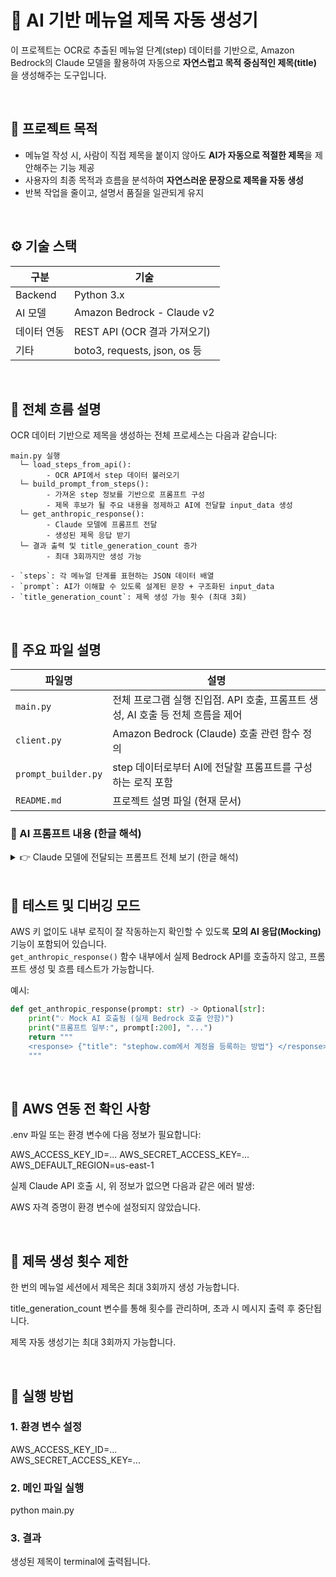 # 🧠 AI 기반 메뉴얼 제목 자동 생성기

이 프로젝트는 OCR로 추출된 메뉴얼 단계(step) 데이터를 기반으로, Amazon Bedrock의 Claude 모델을 활용하여 자동으로 **자연스럽고 목적 중심적인 제목(title)** 을 생성해주는 도구입니다.

<br>

## 📌 프로젝트 목적

- 메뉴얼 작성 시, 사람이 직접 제목을 붙이지 않아도 **AI가 자동으로 적절한 제목**을 제안해주는 기능 제공
- 사용자의 최종 목적과 흐름을 분석하여 **자연스러운 문장으로 제목을 자동 생성**
- 반복 작업을 줄이고, 설명서 품질을 일관되게 유지

<br>

## ⚙️ 기술 스택

| 구분        | 기술 |
|-------------|------|
| Backend     | Python 3.x |
| AI 모델     | Amazon Bedrock - Claude v2 |
| 데이터 연동 | REST API (OCR 결과 가져오기) |
| 기타        | boto3, requests, json, os 등 |

<br>

## 🧭 전체 흐름 설명

OCR 데이터 기반으로 제목을 생성하는 전체 프로세스는 다음과 같습니다:

```text
main.py 실행
  └─ load_steps_from_api(): 
        - OCR API에서 step 데이터 불러오기
  └─ build_prompt_from_steps(): 
        - 가져온 step 정보를 기반으로 프롬프트 구성
        - 제목 후보가 될 주요 내용을 정제하고 AI에 전달할 input_data 생성
  └─ get_anthropic_response(): 
        - Claude 모델에 프롬프트 전달
        - 생성된 제목 응답 받기
  └─ 결과 출력 및 title_generation_count 증가
        - 최대 3회까지만 생성 가능

- `steps`: 각 메뉴얼 단계를 표현하는 JSON 데이터 배열
- `prompt`: AI가 이해할 수 있도록 설계된 문장 + 구조화된 input_data
- `title_generation_count`: 제목 생성 가능 횟수 (최대 3회)
```

<br>

## 📄 주요 파일 설명

| 파일명 | 설명 |
|--------|------|
| `main.py` | 전체 프로그램 실행 진입점. API 호출, 프롬프트 생성, AI 호출 등 전체 흐름을 제어 |
| `client.py` | Amazon Bedrock (Claude) 호출 관련 함수 정의 |
| `prompt_builder.py` | step 데이터로부터 AI에 전달할 프롬프트를 구성하는 로직 포함 |
| `README.md` | 프로젝트 설명 파일 (현재 문서) |

### 💬 AI 프롬프트 내용 (한글 해석)
<details> <summary>👉 Claude 모델에 전달되는 프롬프트 전체 보기 (한글 해석)</summary> <br>

```text
<input_data>
{input_data를 구조화한 JSON}
</input_data>

[시스템 설정]
당신은 사용자 워크플로우를 바탕으로 간결하고 명확하며 목적 중심적인 메뉴얼 제목을 생성하는 데 특화된 AI 도우미입니다.  
주요 목표는 사용자의 최종 목적을 명확히 설명하는 사용자 중심의 제목을 만드는 것입니다.

[분석 요구사항]
워크플로우 분석:
- 프로세스의 최종 목표를 식별합니다.
- 핵심 작업 단계를 파악합니다.
- 사용자의 행동 결과를 확인합니다.

제목 생성 기준:
- 목적을 명확히 전달하기 위해 **동사**를 사용합니다.
- 최종 목표와 사용자 행동에 집중합니다.
- 제목은 아래 문구 중 하나로 시작해야 합니다:
  - "How to ..."
  - "Guide to ..."
  - "Learn to ..."
- 가능하다면 **도메인명(domain)** 을 포함합니다. (예: "on {domain}")
- **가독성을 위해 10단어 이내**로 제한합니다.
- 정확성을 위해 공식 기술 용어를 사용합니다.
- 여러 작업보다 **전체 프로세스를 포괄**하는 하나의 문장으로 작성합니다.

[출력 형식]
- 결과는 **<response> 태그로 감싸진 JSON 객체**로 반환되어야 합니다:
  <response> {"title": "여기에 생성된 제목"} </response>
- 결과는 반드시 **지정된 언어로만 출력**해야 합니다.

[언어 설정]
- 지정된 언어로만 응답합니다.
- 문법, 관용구, 문맥을 고려해 제목을 생성합니다.
- 언어 스타일과 일관되도록 구성합니다.

[피해야 할 표현]
- "workflow", "task", "process" 같은 **모호한 단어**는 지양합니다.
- **중복되거나 불필요한 단어**는 제거합니다.
- **수동태 표현**은 피하고 능동형으로 표현합니다.

[추가 정보]
- 도메인: {domain}
- 참고: 'Untitled'로 보일 경우, 도메인과 메타데이터를 통해 추가적인 맥락을 분석합니다.
- 이 step들이 더 큰 워크플로우의 일부라면, **전체 과정**을 반영하는 제목을 생성합니다.

[예시]
Language: ENGLISH  
Input: ["Click 'Login'", "Enter credentials", "Submit form"]  
→ <response> {"title": "How to Log In to Your Account on domain"} </response>

Language: KOREAN  
Input: ["로그인 버튼 클릭", "아이디와 비밀번호 입력", "제출 버튼 클릭"]  
→ <response> {"title": "domain에서 계정에 로그인하기"} </response>
```
</details>

<br>

## 🧪 테스트 및 디버깅 모드

AWS 키 없이도 내부 로직이 잘 작동하는지 확인할 수 있도록 **모의 AI 응답(Mocking)** 기능이 포함되어 있습니다.  
`get_anthropic_response()` 함수 내부에서 실제 Bedrock API를 호출하지 않고, 프롬프트 생성 및 흐름 테스트가 가능합니다.

예시:

```python
def get_anthropic_response(prompt: str) -> Optional[str]:
    print("💡 Mock AI 호출됨 (실제 Bedrock 호출 안함)")
    print("프롬프트 일부:", prompt[:200], "...")
    return """
    <response> {"title": "stephow.com에서 계정을 등록하는 방법"} </response>
    """
```
<br>

## 🔐 AWS 연동 전 확인 사항
.env 파일 또는 환경 변수에 다음 정보가 필요합니다:

AWS_ACCESS_KEY_ID=...
AWS_SECRET_ACCESS_KEY=...
AWS_DEFAULT_REGION=us-east-1

실제 Claude API 호출 시, 위 정보가 없으면 다음과 같은 에러 발생:

AWS 자격 증명이 환경 변수에 설정되지 않았습니다.

<br>

## 🔁 제목 생성 횟수 제한
한 번의 메뉴얼 세션에서 제목은 최대 3회까지 생성 가능합니다.

title_generation_count 변수를 통해 횟수를 관리하며, 초과 시 메시지 출력 후 중단됩니다.

제목 자동 생성기는 최대 3회까지 가능합니다.

<br>

## 📌 실행 방법

### 1. 환경 변수 설정
AWS_ACCESS_KEY_ID=... <br>
AWS_SECRET_ACCESS_KEY=...

### 2. 메인 파일 실행
python main.py

### 3. 결과
생성된 제목이 terminal에 출력됩니다.